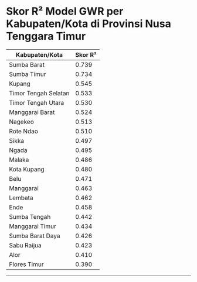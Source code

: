 # Skor R² Model GWR per Kabupaten/Kota di Provinsi Nusa Tenggara Timur

| **Kabupaten/Kota**          | **Skor R²** |
|-----------------------------|-------------|
| Sumba Barat                 | 0.739       |
| Sumba Timur                 | 0.734       |
| Kupang                      | 0.545       |
| Timor Tengah Selatan        | 0.533       |
| Timor Tengah Utara          | 0.530       |
| Manggarai Barat             | 0.524       |
| Nagekeo                     | 0.513       |
| Rote Ndao                   | 0.510       |
| Sikka                       | 0.497       |
| Ngada                       | 0.495       |
| Malaka                      | 0.486       |
| Kota Kupang                 | 0.480       |
| Belu                        | 0.471       |
| Manggarai                   | 0.463       |
| Lembata                     | 0.462       |
| Ende                        | 0.458       |
| Sumba Tengah                | 0.442       |
| Manggarai Timur             | 0.434       |
| Sumba Barat Daya            | 0.426       |
| Sabu Raijua                 | 0.423       |
| Alor                        | 0.410       |
| Flores Timur                | 0.390       |

---
